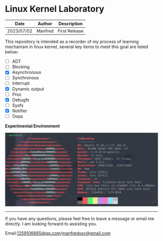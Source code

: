 # Linux Kernel Laboratory

| Date       | Author  | Description   |
| ---------- | ------- | ------------- |
| 2023/07/02 | Manfred | First Release |

This repository is intended as a recorder of my process of learning mechanism in linux kernel, several key items to meet this goal are listed below:

- [ ] ADT
- [ ] Blocking
- [x] Asynchronous
- [ ] Synchronous
- [ ] Interrupt
- [x] Dynamic output
- [ ] Proc
- [x] Debugfs
- [ ] Sysfs
- [x] Notifier
- [ ] Oops

**Experimental Environment**

![image-20230702141738051](README.assets/image-20230702141738051.png)



---

If you have any questions, please feel free to leave a message or email me directly. I am looking forward to assisting you. 

Email:1259106665@qq.com/manfredxxc@gmail.com
